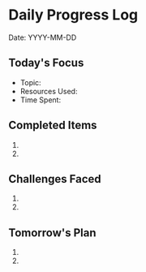 # Daily Progress Log
Date: YYYY-MM-DD

## Today's Focus
- Topic:
- Resources Used:
- Time Spent:

## Completed Items
1. 
2. 

## Challenges Faced
1. 
2. 

## Tomorrow's Plan
1. 
2.